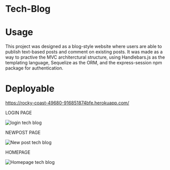 # Tech-Blog

# Usage

This project was designed as a blog-style website where users are able to publish text-based posts and comment on existing posts. It was made as a way to practive the MVC architerctural structure, using Handlebars.js as the templating language, Sequelize as the ORM, and the express-session npm package for authentication.

# Deployable

https://rocky-coast-49680-916851874bfe.herokuapp.com/

LOGIN PAGE

![login tech blog](https://github.com/Mirandad10/Tech-Blog/assets/140126817/199d5a85-8d78-413a-8251-09b0b8b76549)


NEWPOST PAGE

![New post tech blog](https://github.com/Mirandad10/Tech-Blog/assets/140126817/3646acda-de23-4edc-a635-54403963652a)

HOMEPAGE 

![Homepage tech blog](https://github.com/Mirandad10/Tech-Blog/assets/140126817/064ec913-c554-4d2b-87f9-8f635f4febc1)
